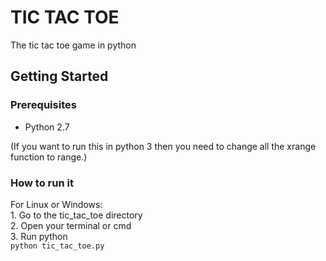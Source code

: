 # TIC TAC TOE
The tic tac toe game in python


## Getting Started


### Prerequisites

  * Python 2.7 
  
  (If you want to run this in python 3 then you need to change all the xrange function to range.)

### How to run it
For Linux or Windows:<br />
    1. Go to the tic_tac_toe directory<br />
    2. Open your terminal or cmd<br />
    3. Run python<br />
      ```
      python tic_tac_toe.py
      ```
      <br />




